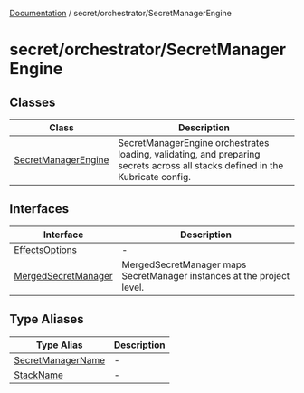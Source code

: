 [Documentation](../../../index.md) / secret/orchestrator/SecretManagerEngine

# secret/orchestrator/SecretManagerEngine

## Classes

| Class | Description |
| ------ | ------ |
| [SecretManagerEngine](classes/SecretManagerEngine.md) | SecretManagerEngine orchestrates loading, validating, and preparing secrets across all stacks defined in the Kubricate config. |

## Interfaces

| Interface | Description |
| ------ | ------ |
| [EffectsOptions](interfaces/EffectsOptions.md) | - |
| [MergedSecretManager](interfaces/MergedSecretManager.md) | MergedSecretManager maps SecretManager instances at the project level. |

## Type Aliases

| Type Alias | Description |
| ------ | ------ |
| [SecretManagerName](type-aliases/SecretManagerName.md) | - |
| [StackName](type-aliases/StackName.md) | - |
